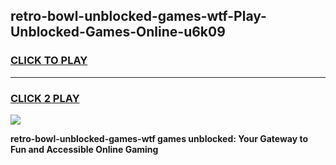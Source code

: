 
## retro-bowl-unblocked-games-wtf-Play-Unblocked-Games-Online-u6k09
<h3>
<a href="https://premium76.site?title=retro-bowl-unblocked-games-wtf&ref=25A">CLICK TO PLAY</a></h3>
<hr>

<h3>
<a href="https://premium76.site?title=retro-bowl-unblocked-games-wtf&ref=25A">CLICK 2 PLAY</a>
  
</h3>

<a href="https://premium76.site?title=retro-bowl-unblocked-games-wtf&ref=25A"><img src="https://clearcache.store/games.png"></a>


**retro-bowl-unblocked-games-wtf games unblocked: Your Gateway to Fun and Accessible Online Gaming**
